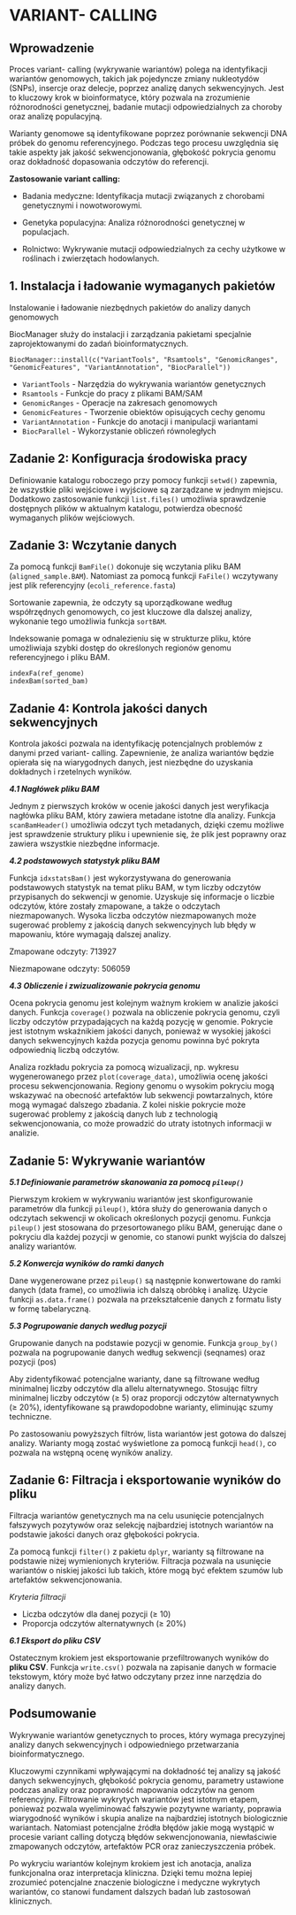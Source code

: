 # VARIANT- CALLING

## Wprowadzenie
Proces variant- calling (wykrywanie wariantów) polega na identyfikacji wariantów genomowych, takich jak pojedyncze zmiany nukleotydów (SNPs), insercje oraz delecje, poprzez analizę danych sekwencyjnych. Jest to kluczowy krok w bioinformatyce, który pozwala na zrozumienie różnorodności genetycznej, badanie mutacji odpowiedzialnych za choroby oraz analizę populacyjną.

Warianty genomowe są identyfikowane poprzez porównanie sekwencji DNA próbek do genomu referencyjnego. Podczas tego procesu uwzględnia się takie aspekty jak jakość sekwencjonowania, głębokość pokrycia genomu oraz dokładność dopasowania odczytów do referencji.

**Zastosowanie variant calling:**

- Badania medyczne: Identyfikacja mutacji związanych z chorobami genetycznymi i nowotworowymi.

- Genetyka populacyjna: Analiza różnorodności genetycznej w populacjach.

- Rolnictwo: Wykrywanie mutacji odpowiedzialnych za cechy użytkowe w roślinach i zwierzętach hodowlanych.

## 1. Instalacja i ładowanie wymaganych pakietów

Instalowanie i ładowanie niezbędnych pakietów do analizy danych genomowych 

BiocManager służy do instalacji i zarządzania pakietami specjalnie zaprojektowanymi do zadań bioinformatycznych.

```{r}
BiocManager::install(c("VariantTools", "Rsamtools", "GenomicRanges", "GenomicFeatures", "VariantAnnotation", "BiocParallel"))
```

- `VariantTools` - Narzędzia do wykrywania wariantów genetycznych
- `Rsamtools` - Funkcje do pracy z plikami BAM/SAM
- `GenomicRanges` - Operacje na zakresach genomowych
- `GenomicFeatures` - Tworzenie obiektów opisujących cechy genomu
- `VariantAnnotation` - Funkcje do anotacji i manipulacji wariantami
- `BiocParallel` - Wykorzystanie obliczeń równoległych

## Zadanie 2: Konfiguracja środowiska pracy

Definiowanie katalogu roboczego przy pomocy funkcji `setwd()` zapewnia, że wszystkie pliki wejściowe i wyjściowe są zarządzane w jednym miejscu. Dodatkowo zastosowanie funkcji `list.files()` umożliwia sprawdzenie dostępnych plików w aktualnym katalogu, potwierdza obecność wymaganych plików wejściowych.

## Zadanie 3: Wczytanie danych

Za pomocą funkcji `BamFile()` dokonuje się wczytania pliku BAM (`aligned_sample.BAM`). Natomiast za pomocą funkcji `FaFile()` wczytywany jest plik referencyjny (`ecoli_reference.fasta`)

Sortowanie zapewnia, że odczyty są uporządkowane według współrzędnych genomowych, co jest kluczowe dla dalszej analizy, wykonanie tego umożliwia funkcja `sortBAM`.

Indeksowanie pomaga w odnalezieniu się w strukturze pliku, które umożliwiaja szybki dostęp do określonych regionów genomu referencyjnego i pliku BAM.
```{r}
indexFa(ref_genome)
indexBam(sorted_bam)
```

## Zadanie 4: Kontrola jakości danych sekwencyjnych
Kontrola jakości pozwala na identyfikację potencjalnych problemów z danymi przed variant- calling. Zapewnienie, że analiza wariantów będzie opierała się na wiarygodnych danych, jest niezbędne do uzyskania dokładnych i rzetelnych wyników. 

***4.1 Nagłówek pliku BAM***

Jednym z pierwszych kroków w ocenie jakości danych jest weryfikacja nagłówka pliku BAM, który zawiera metadane istotne dla analizy. Funkcja `scanBamHeader()` umożliwia odczyt tych metadanych, dzięki czemu możliwe jest sprawdzenie struktury pliku i upewnienie się, że plik jest poprawny oraz zawiera wszystkie niezbędne informacje.

***4.2 podstawowych statystyk pliku BAM***

Funkcja `idxstatsBam()` jest wykorzystywana do generowania podstawowych statystyk na temat pliku BAM, w tym liczby odczytów przypisanych do sekwencji w genomie. Uzyskuje się informacje o liczbie odczytów, które zostały zmapowane, a także o odczytach niezmapowanych. Wysoka liczba odczytów niezmapowanych może sugerować problemy z jakością danych sekwencyjnych lub błędy w mapowaniu, które wymagają dalszej analizy.
   
Zmapowane odczyty: 713927
   
Niezmapowane odczyty: 506059

***4.3 Obliczenie i zwizualizowanie pokrycia genomu***

Ocena pokrycia genomu jest kolejnym ważnym krokiem w analizie jakości danych. Funkcja `coverage()` pozwala na obliczenie pokrycia genomu, czyli liczby odczytów przypadających na każdą pozycję w genomie. Pokrycie jest istotnym wskaźnikiem jakości danych, ponieważ w wysokiej jakości danych sekwencyjnych każda pozycja genomu powinna być pokryta odpowiednią liczbą odczytów.

Analiza rozkładu pokrycia za pomocą wizualizacji, np. wykresu wygenerowanego przez `plot(coverage_data)`, umożliwia ocenę jakości procesu sekwencjonowania. Regiony genomu o wysokim pokryciu mogą wskazywać na obecność artefaktów lub sekwencji powtarzalnych, które mogą wymagać dalszego zbadania. Z kolei niskie pokrycie może sugerować problemy z jakością danych lub z technologią sekwencjonowania, co może prowadzić do utraty istotnych informacji w analizie.

## Zadanie 5: Wykrywanie wariantów

***5.1 Definiowanie parametrów skanowania za pomocą `pileup()`***

Pierwszym krokiem w wykrywaniu wariantów jest skonfigurowanie parametrów dla funkcji `pileup()`, która służy do generowania danych o odczytach sekwencji w okolicach określonych pozycji genomu. Funkcja `pileup()` jest stosowana do przesortowanego pliku BAM, generując dane o pokryciu dla każdej pozycji w genomie, co stanowi punkt wyjścia do dalszej analizy wariantów.

***5.2 Konwercja wyników do ramki danych***

Dane wygenerowane przez `pileup()` są następnie konwertowane do ramki danych (data frame), co umożliwia ich dalszą obróbkę i analizę. Użycie funkcji `as.data.frame()` pozwala na przekształcenie danych z formatu listy w formę tabelaryczną.

***5.3 Pogrupowanie danych według pozycji***

Grupowanie danych na podstawie pozycji w genomie. Funkcja `group_by()` pozwala na pogrupowanie danych według sekwencji (seqnames) oraz pozycji (pos)

Aby zidentyfikować potencjalne warianty, dane są filtrowane według minimalnej liczby odczytów dla allelu alternatywnego. Stosując filtry minimalnej liczby odczytów (≥ 5) oraz proporcji odczytów alternatywnych (≥ 20%), identyfikowane są prawdopodobne warianty, eliminując szumy techniczne.

Po zastosowaniu powyższych filtrów, lista wariantów jest gotowa do dalszej analizy. Warianty mogą zostać wyświetlone za pomocą funkcji `head()`, co pozwala na wstępną ocenę wyników analizy.

## Zadanie 6: Filtracja i eksportowanie wyników do pliku

Filtracja wariantów genetycznych ma na celu usunięcie potencjalnych fałszywych pozytywów oraz selekcję najbardziej istotnych wariantów na podstawie jakości danych oraz głębokości pokrycia.

Za pomocą funkcji `filter()` z pakietu `dplyr`, warianty są filtrowane na podstawie niżej wymienionych kryteriów. Filtracja pozwala na usunięcie wariantów o niskiej jakości lub takich, które mogą być efektem szumów lub artefaktów sekwencjonowania.

*Kryteria filtracji*
- Liczba odczytów dla danej pozycji (≥ 10)
- Proporcja odczytów alternatywnych (≥ 20%)

***6.1 Eksport do pliku CSV***

Ostatecznym krokiem jest eksportowanie przefiltrowanych wyników do **pliku CSV**. Funkcja `write.csv()` pozwala na zapisanie danych w formacie tekstowym, który może być łatwo odczytany przez inne narzędzia do analizy danych.

## Podsumowanie

Wykrywanie wariantów genetycznych to proces, który wymaga precyzyjnej analizy danych sekwencyjnych i odpowiedniego przetwarzania bioinformatycznego.

Kluczowymi czynnikami wpływającymi na dokładność tej analizy są jakość danych sekwencyjnych, głębokość pokrycia genomu, parametry ustawione podczas analizy oraz poprawność mapowania odczytów na genom referencyjny. Filtrowanie wykrytych wariantów jest istotnym etapem, ponieważ pozwala wyeliminować fałszywie pozytywne warianty, poprawia wiarygodność wyników i skupia analize na najbardziej istotnych biologicznie wariantach. Natomiast potencjalne źródła błędów jakie mogą wystąpić w procesie variant calling dotyczą błędów sekwencjonowania, niewłaściwie zmapowanych odczytów, artefaktów PCR oraz zanieczyszczenia próbek. 

Po wykryciu wariantów kolejnym krokiem jest ich anotacja, analiza funkcjonalna oraz interpretacja kliniczna. Dzięki temu można lepiej zrozumieć potencjalne znaczenie biologiczne i medyczne wykrytych wariantów, co stanowi fundament dalszych badań lub zastosowań klinicznych.



